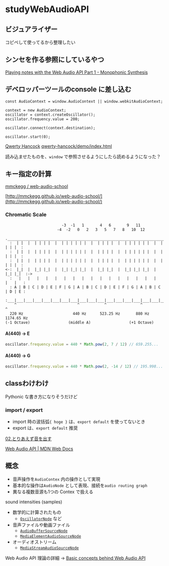 # studyWebAudioAPI


## ビジュアライザー

コピペして使ってるから整理したい





## シンセを作る参照にしているやつ


[Playing notes with the Web Audio API Part 1 - Monophonic Synthesis](https://blog.chrislowis.co.uk/2013/06/05/playing-notes-web-audio-api.html)

## デベロッパーツールのconsole に差し込む

```
const AudioContext = window.AudioContext || window.webkitAudioContext;

context = new AudioContext;
oscillator = context.createOscillator();
oscillator.frequency.value = 200;

oscillator.connect(context.destination);

oscillator.start(0);

```


[Qwerty Hancock](https://stuartmemo.com/qwerty-hancock/)
[qwerty-hancock/demo/index.html](https://github.com/stuartmemo/qwerty-hancock/blob/master/demo/index.html)

読み込ませたものを、`window` で参照させるようにしたら読めるようになった？



## キー指定の計算


[mmckegg / web-audio-school](https://github.com/mmckegg/web-audio-school)

[http://mmckegg.github.io/web-audio-school/](http://mmckegg.github.io/web-audio-school/)


### Chromatic Scale

```
                         -3  -1   1       4   6       9   11
                       -4  -2   0   2   3   5   7   8   10  12
  .___________________________________________________________________________.
  :  | |  |  | | | |  |  | | | | | |  |  | | | |  |  | | | | | |  |  | | | |  :
  :  | |  |  | | | |  |  | | | | | |  |  | | | |  |  | | | | | |  |  | | | |  :
  :  | |  |  | | | |  |  | | | | | |  |  | | | |  |  | | | | | |  |  | | | |  :
<-:  |_|  |  |_| |_|  |  |_| |_| |_|  |  |_| |_|  |  |_| |_| |_|  |  |_| |_|  :->
  :   |   |   |   |   |   |   |   |   |   |   |   |   |   |   |   |   |   |   :
  : A | B | C | D | E | F | G | A | B | C | D | E | F | G | A | B | C | D | E :
  :___|___|___|___|___|___|___|___|___|___|___|___|___|___|___|___|___|___|___:
    ^                           ^           ^               ^           ^
  220 Hz                      440 Hz      523.25 Hz       880 Hz     1174.65 Hz
(-1 Octave)                 (middle A)                 (+1 Octave)

```

#### A(440) -> E

```js
oscillator.frequency.value = 440 * Math.pow(2, 7 / 12) // 659.255...
```

#### A(440) -> G

```js
oscillator.frequency.value = 440 * Math.pow(2, -14 / 12) // 195.998...
```





## classわけわけ

Pythonic な書き方になりそうだけど

### import / export

- import 時の波括弧`{ hoge }` は、`export default` を使ってないとき
- export は、`export default` 推奨


[02.とりあえず音を出す](https://www.g200kg.com/jp/docs/webaudio/generatesound.html)



[Web Audio API | MDN Web Docs](https://developer.mozilla.org/ja/docs/Web/API/Web_Audio_API#guides_and_tutorials)


## 概念

- 音声操作を`AudioContex` 内の操作として実現
- 基本的な操作は`AudioNode` として表現、接続を`audio routing graph`
- 異なる複数音源も1つの Contex で扱える

sound intensities (samples)
- 数学的に計算されたもの
  - [`OscillatorNode`](https://developer.mozilla.org/ja/docs/Web/API/OscillatorNode) など
- 音声ファイルや動画ファイル
  - [`AudioBufferSourceNode`](https://developer.mozilla.org/ja/docs/Web/API/AudioBufferSourceNode)
  - [`MediaElementAudioSourceNode`](https://developer.mozilla.org/en-US/docs/Web/API/MediaElementAudioSourceNode)
- オーディオストリーム
  - [`MediaStreamAudioSourceNode`](https://developer.mozilla.org/en-US/docs/Web/API/MediaStreamAudioSourceNode)


Web Audio API 理論の詳細 -> [Basic concepts behind Web Audio API](https://developer.mozilla.org/ja/docs/Web/API/Web_Audio_API/Basic_concepts_behind_Web_Audio_API)

